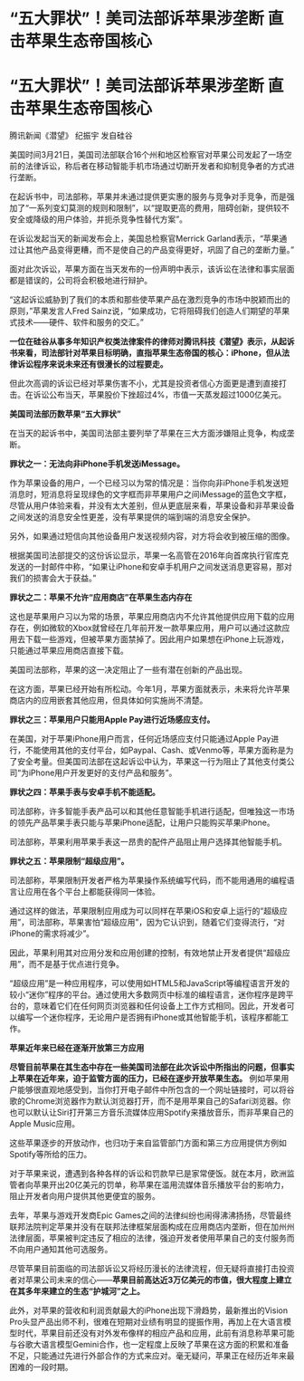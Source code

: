 # “五大罪状”！美司法部诉苹果涉垄断 直击苹果生态帝国核心

# “五大罪状”！美司法部诉苹果涉垄断 直击苹果生态帝国核心

腾讯新闻《潜望》 纪振宇 发自硅谷

美国时间3月21日，美国司法部联合16个州和地区检察官对苹果公司发起了一场空前的法律诉讼，称后者在移动智能手机市场通过切断开发者和抑制竞争者的方式进行垄断。

在起诉书中，司法部称，苹果并未通过提供更实惠的服务与竞争对手竞争，而是强加了“一系列变幻莫测的规则和限制”，以“提取更高的费用，阻碍创新，提供较不安全或降级的用户体验，并扼杀竞争性替代方案”。

在诉讼发起当天的新闻发布会上，美国总检察官Merrick
Garland表示，“苹果通过让其他产品变得更糟，而不是使自己的产品变得更好，巩固了自己的垄断力量。”

面对此次诉讼，苹果方面在当天发布的一份声明中表示，该诉讼在法律和事实层面都是错误的，公司将会积极地进行辩护。

“这起诉讼威胁到了我们的本质和那些使苹果产品在激烈竞争的市场中脱颖而出的原则，”苹果发言人Fred
Sainz说，“如果成功，它将阻碍我们创造人们期望的苹果式技术——硬件、软件和服务的交汇。”

**一位在硅谷从事多年知识产权类法律案件的律师对腾讯科技《潜望》表示，从起诉书来看，司法部针对苹果目标明确，直指苹果生态帝国的核心：iPhone，但从法律诉讼程序来说未来还有很漫长的过程要走。**

但此次高调的诉讼已经对苹果伤害不小，尤其是投资者信心方面更是遭到直接打击。在诉讼公布当天，苹果股价下挫超过4%，市值一天蒸发超过1000亿美元。

**美国司法部历数苹果“五大罪状”**

在当天的起诉书中，美国司法部主要列举了苹果在三大方面涉嫌阻止竞争，构成垄断。

**罪状之一：无法向非iPhone手机发送iMessage。**

作为苹果设备的用户，一个已经习以为常的情况是：当你向非iPhone手机发送短消息时，短消息将呈现绿色的文字框而非苹果用户之间iMessage的蓝色文字框，尽管从用户体验来看，并没有太大差别，但从更底层来看，苹果设备和非苹果设备之间发送的消息安全性更差，没有苹果提供的端到端的消息安全保护。

另外，如果通过短信向其他设备用户发送视频内容，对方将会收到被压缩的图像。

根据美国司法部提交的这份诉讼显示，苹果一名高管在2016年向首席执行官库克发送的一封邮件中称，“如果让iPhone和安卓手机用户之间发送消息更容易，那对我们的损害会大于获益。”

**罪状之二：苹果不允许“应用商店”在苹果生态内存在**

这也是苹果用户习以为常的场景，苹果应用商店内不允许其他提供应用下载的应用存在，例如微软的Xbox就曾经在几年前开发一款苹果应用，用户可以通过这款应用去下载一些游戏，但被苹果方面禁掉了。因此用户如果想在iPhone上玩游戏，只能通过苹果应用商店直接下载。

美国司法部称，苹果的这一决定阻止了一些有潜在创新的产品出现。

在这方面，苹果已经开始有所松动。今年1月，苹果方面就表示，未来将允许苹果商店内的应用嵌套其他应用，但具体如何实施尚不清楚。

**罪状之三：苹果用户只能用Apple Pay进行近场感应支付。**

在美国，对于苹果iPhone用户而言，任何近场感应支付只能通过Apple
Pay进行，不能使用其他的支付平台，如Paypal、Cash、或Venmo等，苹果方面称是为了安全考量。但美国司法部在这起诉讼中认为，苹果这一行为阻止了其他支付类公司“为iPhone用户开发更好的支付产品和服务”。

**罪状之四：苹果手表与安卓手机不能适配。**

司法部称，许多智能手表产品可以和其他任意智能手机进行适配，但唯独这一市场的领先产品苹果手表只能与苹果iPhone适配，让用户只能购买苹果iPhone。

司法部称，苹果利用苹果手表这一昂贵的配件产品阻止用户选择其他智能手机。

**罪状之五：苹果限制“超级应用”。**

司法部称，苹果限制开发者严格为苹果操作系统编写代码，而不能用通用的编程语言让应用在各个平台上都能获得同一体验。

通过这样的做法，苹果限制应用成为可以同样在苹果iOS和安卓上运行的“超级应用”，司法部称，苹果害怕“超级应用”，因为它认识到，随着它们变得流行，“对iPhone的需求将减少”。

因此，苹果利用其对应用分发和应用创建的控制，有效地禁止开发者提供“超级应用”，而不是基于优点进行竞争。

“超级应用”是一种应用程序，可以使用如HTML5和JavaScript等编程语言开发的较小“迷你”程序的平台。通过使用大多数网页中标准的编程语言，迷你程序是跨平台的，意味着它们在任何网页浏览器和任何设备上工作方式相同。因此，开发者可以编写一个迷你程序，无论用户是否拥有iPhone或其他智能手机，该程序都能工作。

**苹果近年来已经在逐渐开放第三方应用**

**尽管目前苹果在其生态中存在一些美国司法部在此次诉讼中所指出的问题，但事实上苹果在近年来，迫于监管方面的压力，已经在逐步开放苹果生态。**
例如苹果用户能够很直观地感受到，当你打开电子邮件中所包含的一个网址链接时，可以将谷歌的Chrome浏览器作为默认浏览器打开，而不是用苹果自己的Safari浏览器。你也可以默认让Siri打开第三方音乐流媒体应用Spotify来播放音乐，而非苹果自己的Apple
Music应用。

这些苹果逐步的开放动作，也归功于来自监管部门方面和第三方应用提供方例如Spotify等所给的压力。

对于苹果来说，遭遇到各种各样的诉讼和罚款早已是家常便饭。就在本月，欧洲监管者向苹果开出20亿美元的罚单，称苹果在滥用流媒体音乐播放平台的影响力，阻止开发者向用户提供其他更便宜的服务。

去年，苹果与游戏开发商Epic
Games之间的法律纠纷也闹得沸沸扬扬，尽管最终联邦法院判定苹果并没有在联邦法律框架层面构成在应用商店内垄断，但在加州州法律层面，苹果被判定违反了相应的法律，强迫开发者使用苹果自己的支付服务而不向用户通知其他可选服务。

尽管苹果目前面临的司法部诉讼又将经历漫长的法律流程，但无疑将直接打击投资者对苹果公司未来的信心——**苹果目前高达近3万亿美元的市值，很大程度上建立在其多年来建立的生态“护城河”之上。**

此外，对苹果的营收和利润贡献最大的iPhone出现下滑趋势，最新推出的Vision
Pro头显产品出师不利，很难在短期对业绩有明显的提振作用，再加上在大语言模型时代，苹果目前还没有对外发布像样的相应产品和应用，此前有消息称苹果可能与谷歌大语言模型Gemini合作，也一定程度上反映了苹果在这方面的积累和准备不足，只能通过先进行外部合作的方式来应对。毫无疑问，苹果正在经历近年来最困难的一段时期。

